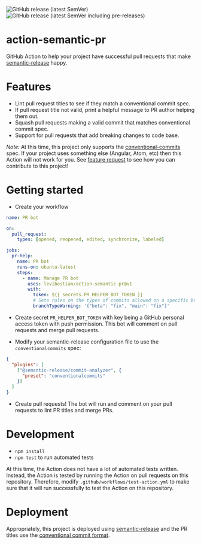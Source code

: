 ![GitHub release (latest SemVer)](https://img.shields.io/github/v/release/levibostian/action-semantic-pr?label=latest%20stable%20release)
![GitHub release (latest SemVer including pre-releases)](https://img.shields.io/github/v/release/levibostian/action-semantic-pr?include_prereleases&label=latest%20pre-release%20version)

# action-semantic-pr

GitHub Action to help your project have successful pull requests that make [semantic-release](https://github.com/semantic-release/semantic-release) happy.

# Features

- Lint pull request titles to see if they match a conventional commit spec.
- If pull request title not valid, print a helpful message to PR author helping them out.
- Squash pull requests making a valid commit that matches conventional commit spec.
- Support for pull requests that add breaking changes to code base.

_Note:_ At this time, this project only supports the [conventional-commits](https://www.conventionalcommits.org/) spec. If your project uses something else (Angular, Atom, etc) then this Action will not work for you. See [feature request](https://github.com/levibostian/action-semantic-pr/issues/8) to see how you can contribute to this project!

# Getting started

- Create your workflow

```yml
name: PR bot

on:
  pull_request:
    types: [opened, reopened, edited, synchronize, labeled]

jobs:
  pr-help:
    name: PR bot
    runs-on: ubuntu-latest
    steps:
      - name: Manage PR bot
        uses: levibostian/action-semantic-pr@v1
        with:
          token: ${{ secrets.PR_HELPER_BOT_TOKEN }}
          # Sets rules on the types of commits allowed on a specific branch. Example: {"beta": "fix,docs"} gives a warning on the pull request if a pull request is made into the beta branch with a type thats not fix or docs.
          branchTypeWarning: '{"beta": "fix", "main": "fix"}'
```

- Create secret `PR_HELPER_BOT_TOKEN` with key being a GitHub personal access token with push permission. This bot will comment on pull requests and merge pull requests.

- Modify your semantic-release configuration file to use the `conventionalcommits` spec:

```json
{
  "plugins": [
    ["@semantic-release/commit-analyzer", {
      "preset": "conventionalcommits"
    }]
  ]
}
```

- Create pull requests! The bot will run and comment on your pull requests to lint PR titles and merge PRs.

# Development

- `npm install`
- `npm test` to run automated tests

At this time, the Action does not have a lot of automated tests written. Instead, the Action is tested by running the Action on pull requests on this repository. Therefore, modify `.github/workflows/test-action.yml` to make sure that it will run successfully to test the Action on this repository.

# Deployment

Appropriately, this project is deployed using [semantic-release](https://github.com/semantic-release/semantic-release) and the PR titles use the [conventional commit format](https://www.conventionalcommits.org/).

